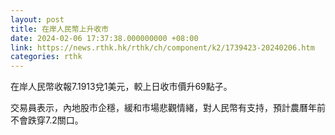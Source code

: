 ```yaml
---
layout: post
title: 在岸人民幣上升收市
date: 2024-02-06 17:37:38.000000000 +08:00
link: https://news.rthk.hk/rthk/ch/component/k2/1739423-20240206.htm
categories: rthk
---
```


在岸人民幣收報7.1913兌1美元，較上日收市價升69點子。

交易員表示，內地股市企穩，緩和市場悲觀情緒，對人民幣有支持，預計農曆年前不會跌穿7.2關口。

